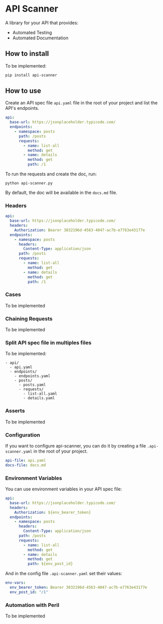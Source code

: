 # API Scanner

A library for your API that provides:

- Automated Testing
- Automated Documentation

## How to install

To be implemented:

```bash
pip install api-scanner
```

## How to use

Create an API spec file `api.yaml` file in the root of your project and list the API's endpoints.

```yaml
api:
  base-url: https://jsonplaceholder.typicode.com/
  endpoints:
    - namespace: posts
      path: /posts
      requests:
        - name: list-all
          method: get
        - name: details
          method: get
          path: /1
```

To run the requests and create the doc, run:

```
python api-scanner.py
```

By default, the doc will be available in the `docs.md` file.

### Headers

```yaml
api:
  base-url: https://jsonplaceholder.typicode.com/
  headers:
    Authorization: Bearer 3032196d-4563-4047-ac7b-e7763e43177e
  endpoints:
    - namespace: posts
      headers:
        Content-Type: application/json
      path: /posts
      requests:
        - name: list-all
          method: get
        - name: details
          method: get
          path: /1
```

### Cases

To be implemented

### Chaining Requests

To be implemented

### Split API spec file in multiples files

To be implemented:

```
- api/
  - api.yaml
  - endpoints/
    - endpoints.yaml
    - posts/
      - posts.yaml
      - requests/
        - list-all.yaml
        - details.yaml
```

### Asserts

To be implemented

### Configuration

If you want to configure api-scanner, you can do it by creating a file `.api-scanner.yaml` in the root of your project.

```yaml
api-file: api.yaml
docs-file: docs.md
```

### Environment Variables

You can use environment variables in your API spec file:

```yaml
api:
  base-url: https://jsonplaceholder.typicode.com/
  headers:
    Authorization: ${env_bearer_token}
  endpoints:
    - namespace: posts
      headers:
        Content-Type: application/json
      path: /posts
      requests:
        - name: list-all
          method: get
        - name: details
          method: get
          path: ${env_post_id}
```

And in the config file `.api-scanner.yaml` set their values:

```yaml
env-vars:
  env_bearer_token: Bearer 3032196d-4563-4047-ac7b-e7763e43177e
  env_post_id: "/1"
```

### Automation with Peril

To be implemented
